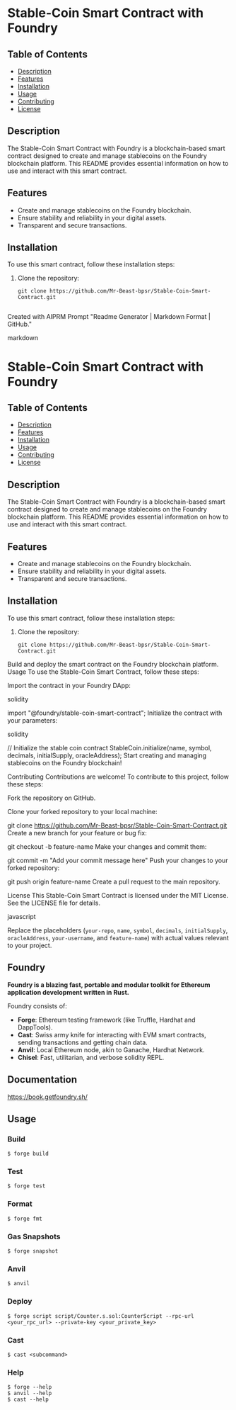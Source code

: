 # Stable-Coin Smart Contract with Foundry

## Table of Contents
- [Description](#description)
- [Features](#features)
- [Installation](#installation)
- [Usage](#usage)
- [Contributing](#contributing)
- [License](#license)

## Description

The Stable-Coin Smart Contract with Foundry is a blockchain-based smart contract designed to create and manage stablecoins on the Foundry blockchain platform. This README provides essential information on how to use and interact with this smart contract.

## Features

- Create and manage stablecoins on the Foundry blockchain.
- Ensure stability and reliability in your digital assets.
- Transparent and secure transactions.

## Installation

To use this smart contract, follow these installation steps:

1. Clone the repository:

   ```shell
   git clone https://github.com/Mr-Beast-bpsr/Stable-Coin-Smart-Contract.git


Created with AIPRM Prompt "Readme Generator | Markdown Format | GitHub."

markdown

# Stable-Coin Smart Contract with Foundry

## Table of Contents
- [Description](#description)
- [Features](#features)
- [Installation](#installation)
- [Usage](#usage)
- [Contributing](#contributing)
- [License](#license)

## Description

The Stable-Coin Smart Contract with Foundry is a blockchain-based smart contract designed to create and manage stablecoins on the Foundry blockchain platform. This README provides essential information on how to use and interact with this smart contract.

## Features

- Create and manage stablecoins on the Foundry blockchain.
- Ensure stability and reliability in your digital assets.
- Transparent and secure transactions.

## Installation

To use this smart contract, follow these installation steps:

1. Clone the repository:

   ```shell
   git clone https://github.com/Mr-Beast-bpsr/Stable-Coin-Smart-Contract.git
Build and deploy the smart contract on the Foundry blockchain platform.
Usage
To use the Stable-Coin Smart Contract, follow these steps:

Import the contract in your Foundry DApp:

solidity

import "@foundry/stable-coin-smart-contract";
Initialize the contract with your parameters:

solidity

// Initialize the stable coin contract
StableCoin.initialize(name, symbol, decimals, initialSupply, oracleAddress);
Start creating and managing stablecoins on the Foundry blockchain!

Contributing
Contributions are welcome! To contribute to this project, follow these steps:

Fork the repository on GitHub.

Clone your forked repository to your local machine:



git clone https://github.com/Mr-Beast-bpsr/Stable-Coin-Smart-Contract.git
Create a new branch for your feature or bug fix:



git checkout -b feature-name
Make your changes and commit them:



git commit -m "Add your commit message here"
Push your changes to your forked repository:



git push origin feature-name
Create a pull request to the main repository.

License
This Stable-Coin Smart Contract is licensed under the MIT License. See the LICENSE file for details.

javascript


Replace the placeholders (`your-repo`, `name`, `symbol`, `decimals`, `initialSupply`, `oracleAddress`, `your-username`, and `feature-name`) with actual values relevant to your project.

## Foundry

**Foundry is a blazing fast, portable and modular toolkit for Ethereum application development written in Rust.**

Foundry consists of:

-   **Forge**: Ethereum testing framework (like Truffle, Hardhat and DappTools).
-   **Cast**: Swiss army knife for interacting with EVM smart contracts, sending transactions and getting chain data.
-   **Anvil**: Local Ethereum node, akin to Ganache, Hardhat Network.
-   **Chisel**: Fast, utilitarian, and verbose solidity REPL.

## Documentation

https://book.getfoundry.sh/

## Usage

### Build

```
$ forge build
```

### Test

```shell
$ forge test
```

### Format

```shell
$ forge fmt
```

### Gas Snapshots

```shell
$ forge snapshot
```

### Anvil

```shell
$ anvil
```

### Deploy

```shell
$ forge script script/Counter.s.sol:CounterScript --rpc-url <your_rpc_url> --private-key <your_private_key>
```

### Cast

```shell
$ cast <subcommand>
```

### Help

```shell
$ forge --help
$ anvil --help
$ cast --help
```
